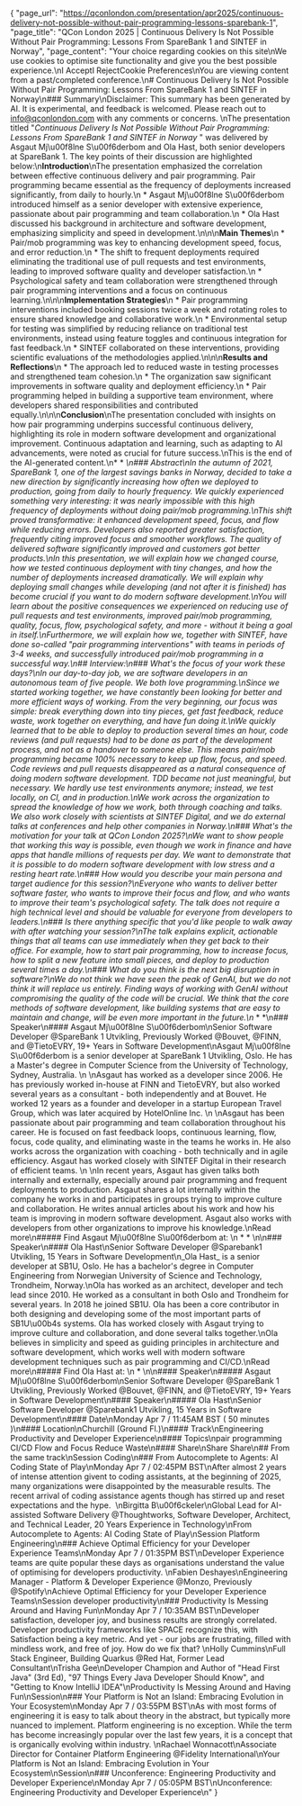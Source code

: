 {
    "page_url": "https://qconlondon.com/presentation/apr2025/continuous-delivery-not-possible-without-pair-programming-lessons-sparebank-1",
    "page_title": "QCon London 2025 | Continuous Delivery Is Not Possible Without Pair Programming: Lessons From SpareBank 1 and SINTEF in Norway",
    "page_content": "Your choice regarding cookies on this site\nWe use cookies to optimise site functionality and give you the best possible experience.\nI AcceptI RejectCookie Preferences\nYou are viewing content from a past/completed conference.\n# Continuous Delivery Is Not Possible Without Pair Programming: Lessons From SpareBank 1 and SINTEF in Norway\n### Summary\nDisclaimer: This summary has been generated by AI. It is experimental, and feedback is welcomed. Please reach out to info@qconlondon.com with any comments or concerns. \nThe presentation titled \"_Continuous Delivery Is Not Possible Without Pair Programming: Lessons From SpareBank 1 and SINTEF in Norway_ \" was delivered by Asgaut Mj\u00f8lne S\u00f6derbom and Ola Hast, both senior developers at SpareBank 1. The key points of their discussion are highlighted below:\n**Introduction**\nThe presentation emphasized the correlation between effective continuous delivery and pair programming. Pair programming became essential as the frequency of deployments increased significantly, from daily to hourly.\n  * Asgaut Mj\u00f8lne S\u00f6derbom introduced himself as a senior developer with extensive experience, passionate about pair programming and team collaboration.\n  * Ola Hast discussed his background in architecture and software development, emphasizing simplicity and speed in development.\n\n\n**Main Themes**\n  * Pair/mob programming was key to enhancing development speed, focus, and error reduction.\n  * The shift to frequent deployments required eliminating the traditional use of pull requests and test environments, leading to improved software quality and developer satisfaction.\n  * Psychological safety and team collaboration were strengthened through pair programming interventions and a focus on continuous learning.\n\n\n**Implementation Strategies**\n  * Pair programming interventions included booking sessions twice a week and rotating roles to ensure shared knowledge and collaborative work.\n  * Environmental setup for testing was simplified by reducing reliance on traditional test environments, instead using feature toggles and continuous integration for fast feedback.\n  * SINTEF collaborated on these interventions, providing scientific evaluations of the methodologies applied.\n\n\n**Results and Reflections**\n  * The approach led to reduced waste in testing processes and strengthened team cohesion.\n  * The organization saw significant improvements in software quality and deployment efficiency.\n  * Pair programming helped in building a supportive team environment, where developers shared responsibilities and contributed equally.\n\n\n**Conclusion**\nThe presentation concluded with insights on how pair programming underpins successful continuous delivery, highlighting its role in modern software development and organizational improvement. Continuous adaptation and learning, such as adapting to AI advancements, were noted as crucial for future success.\nThis is the end of the AI-generated content.\n* * *\n### Abstract\nIn the autumn of 2021, SpareBank 1, one of the largest savings banks in Norway, decided to take a new direction by significantly increasing how often we deployed to production, going from daily to hourly frequency. We quickly experienced something very interesting: it was nearly impossible with this high frequency of deployments without doing pair/mob programming.\nThis shift proved transformative: it enhanced development speed, focus, and flow while reducing errors. Developers also reported greater satisfaction, frequently citing improved focus and smoother workflows. The quality of delivered software significantly improved and customers got better products.\nIn this presentation, we will explain how we changed course, how we tested continuous deployment with tiny changes, and how the number of deployments increased dramatically. We will explain why deploying small changes while developing (and not after it is finished) has become crucial if you want to do modern software development.\nYou will learn about the positive consequences we experienced on reducing use of pull requests and test environments, improved pair/mob programming, quality, focus, flow, psychological safety, and more - without it being a goal in itself.\nFurthermore, we will explain how we, together with SINTEF, have done so-called \"pair programming interventions\" with teams in periods of 3-4 weeks, and successfully introduced pair/mob programming in a successful way.\n## Interview:\n### What's the focus of your work these days?\nIn our day-to-day job, we are software developers in an autonomous team of five people. We both love programming.\nSince we started working together, we have constantly been looking for better and more efficient ways of working. From the very beginning, our focus was simple: break everything down into tiny pieces, get fast feedback, reduce waste, work together on everything, and have fun doing it.\nWe quickly learned that to be able to deploy to production several times an hour, code reviews (and pull requests) had to be done as part of the development process, and not as a handover to someone else. This means pair/mob programming became 100% necessary to keep up flow, focus, and speed. Code reviews and pull requests disappeared as a natural consequence of doing modern software development. TDD became not just meaningful, but necessary. We hardly use test environments anymore; instead, we test locally, on CI, and in production.\nWe work across the organization to spread the knowledge of how we work, both through coaching and talks. We also work closely with scientists at SINTEF Digital, and we do external talks at conferences and help other companies in Norway.\n### What's the motivation for your talk at QCon London 2025?\nWe want to show people that working this way is possible, even though we work in finance and have apps that handle millions of requests per day. We want to demonstrate that it is possible to do modern software development with low stress and a resting heart rate.\n### How would you describe your main persona and target audience for this session?\nEveryone who wants to deliver better software faster, who wants to improve their focus and flow, and who wants to improve their team's psychological safety. The talk does not require a high technical level and should be valuable for everyone from developers to leaders.\n### Is there anything specific that you'd like people to walk away with after watching your session?\nThe talk explains explicit, actionable things that all teams can use immediately when they get back to their office. For example, how to start pair programming, how to increase focus, how to split a new feature into small pieces, and deploy to production several times a day.\n### What do you think is the next big disruption in software?\nWe do not think we have seen the peak of GenAI, but we do not think it will replace us entirely. Finding ways of working with GenAI without compromising the quality of the code will be crucial. We think that the core methods of software development, like building systems that are easy to maintain and change, will be even more important in the future.\n* * *\n### Speaker\n#### Asgaut Mj\u00f8lne S\u00f6derbom\nSenior Software Developer @SpareBank 1 Utvikling, Previously Worked @Bouvet, @FINN, and @TietoEVRY, 19+ Years in Software Development\nAsgaut Mj\u00f8lne S\u00f6derbom is a senior developer at SpareBank 1 Utvikling, Oslo. He has a Master's degree in Computer Science from the University of Technology, Sydney, Australia.  \n  \nAsgaut has worked as a developer since 2006. He has previously worked in-house at FINN and TietoEVRY, but also worked several years as a consultant - both independently and at Bouvet. He worked 12 years as a founder and developer in a startup European Travel Group, which was later acquired by HotelOnline Inc.  \n  \nAsgaut has been passionate about pair programming and team collaboration throughout his career. He is focused on fast feedback loops, continuous learning, flow, focus, code quality, and eliminating waste in the teams he works in. He also works across the organization with coaching - both technically and in agile efficiency. Asgaut has worked closely with SINTEF Digital in their research of efficient teams.  \n  \nIn recent years, Asgaut has given talks both internally and externally, especially around pair programming and frequent deployments to production. Asgaut shares a lot internally within the company he works in and participates in groups trying to improve culture and collaboration. He writes annual articles about his work and how his team is improving in modern software development. Asgaut also works with developers from other organizations to improve his knowledge.\nRead more\n#####  Find Asgaut Mj\u00f8lne S\u00f6derbom at: \n  *   * \n\n### Speaker\n#### Ola Hast\nSenior Software Developer @Sparebank1 Utvikling, 15 Years in Software Development\n_Ola Hast_ is a senior developer at SB1U, Oslo. He has a bachelor's degree in Computer Engineering from Norwegian University of Science and Technology, Trondheim, Norway.\nOla has worked as an architect, developer and tech lead since 2010. He worked as a consultant in both Oslo and Trondheim for several years. In 2018 he joined SB1U. Ola has been a core contributor in both designing and developing some of the most important parts of SB1U\u00b4s systems. Ola has worked closely with Asgaut trying to improve culture and collaboration, and done several talks together.\nOla believes in simplicity and speed as guiding principles in architecture and software development, which works well with modern software development techniques such as pair programming and CI/CD.\nRead more\n#####  Find Ola Hast at: \n  * \n\n#### Speaker\n##### Asgaut Mj\u00f8lne S\u00f6derbom\nSenior Software Developer @SpareBank 1 Utvikling, Previously Worked @Bouvet, @FINN, and @TietoEVRY, 19+ Years in Software Development\n#### Speaker\n##### Ola Hast\nSenior Software Developer @Sparebank1 Utvikling, 15 Years in Software Development\n#### Date\nMonday Apr 7 / 11:45AM BST ( 50 minutes )\n#### Location\nChurchill (Ground Fl.)\n#### Track\nEngineering Productivity and Developer Experience\n#### Topics\npair programming CI/CD Flow and Focus Reduce Waste\n#### Share\nShare Share\n## From the same track\nSession Coding\n### From Autocomplete to Agents: AI Coding State of Play\nMonday Apr 7 / 02:45PM BST\nAfter almost 2 years of intense attention givent to coding assistants, at the beginning of 2025, many organizations were disappointed by the measurable results. The recent arrival of coding assistance agents though has stirred up and reset expectations and the hype.&nbsp; \nBirgitta B\u00f6ckeler\nGlobal Lead for AI-assisted Software Delivery @Thoughtworks, Software Developer, Architect, and Technical Leader, 20 Years Experience in Technology\nFrom Autocomplete to Agents: AI Coding State of Play\nSession Platform Engineering\n### Achieve Optimal Efficiency for your Developer Experience Teams\nMonday Apr 7 / 01:35PM BST\nDeveloper Experience teams are quite popular these days as organisations understand the value of optimising for developers productivity. \nFabien Deshayes\nEngineering Manager - Platform & Developer Experience @Monzo, Previously @Spotify\nAchieve Optimal Efficiency for your Developer Experience Teams\nSession developer productivity\n### Productivity Is Messing Around and Having Fun\nMonday Apr 7 / 10:35AM BST\nDeveloper satisfaction, developer joy, and business results are strongly correlated. Developer productivity frameworks like SPACE recognize this, with Satisfaction being a key metric. And yet - our jobs are frustrating, filled with mindless work, and free of joy. How do we fix that? \nHolly Cummins\nFull Stack Engineer, Building Quarkus @Red Hat, Former Lead Consultant\nTrisha Gee\nDeveloper Champion and Author of \"Head First Java\" (3rd Ed), \"97 Things Every Java Developer Should Know\", and \"Getting to Know IntelliJ IDEA\"\nProductivity Is Messing Around and Having Fun\nSession\n### Your Platform is Not an Island: Embracing Evolution in Your Ecosystem\nMonday Apr 7 / 03:55PM BST\nAs with most forms of engineering it is easy to talk about theory in the abstract, but typically more nuanced to implement. Platform engineering is no exception. While the term has become increasingly popular over the last few years, it is a concept that is organically evolving within industry. \nRachael Wonnacott\nAssociate Director for Container Platform Engineering @Fidelity International\nYour Platform is Not an Island: Embracing Evolution in Your Ecosystem\nSession\n### Unconference: Engineering Productivity and Developer Experience\nMonday Apr 7 / 05:05PM BST\nUnconference: Engineering Productivity and Developer Experience\n"
}